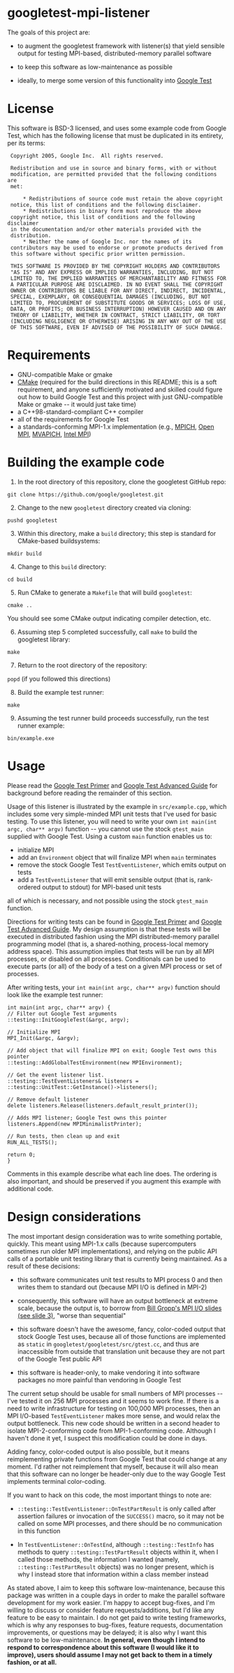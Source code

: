 # googletest-mpi-listener

The goals of this project are:

- to augment the googletest framework with listener(s) that yield
sensible output for testing MPI-based, distributed-memory parallel
software

- to keep this software as low-maintenance as possible

- ideally, to merge some version of this functionality into [Google Test](https://github.com/google/googletest)

# License

This software is BSD-3 licensed, and uses some example code from
Google Test, which has the following license that must be duplicated
in its entirety, per its terms:

```
 Copyright 2005, Google Inc.  All rights reserved.

 Redistribution and use in source and binary forms, with or without
 modification, are permitted provided that the following conditions are
 met:

     * Redistributions of source code must retain the above copyright
 notice, this list of conditions and the following disclaimer.
     * Redistributions in binary form must reproduce the above
 copyright notice, this list of conditions and the following disclaimer
 in the documentation and/or other materials provided with the
 distribution.
     * Neither the name of Google Inc. nor the names of its
 contributors may be used to endorse or promote products derived from
 this software without specific prior written permission.

 THIS SOFTWARE IS PROVIDED BY THE COPYRIGHT HOLDERS AND CONTRIBUTORS
 "AS IS" AND ANY EXPRESS OR IMPLIED WARRANTIES, INCLUDING, BUT NOT
 LIMITED TO, THE IMPLIED WARRANTIES OF MERCHANTABILITY AND FITNESS FOR
 A PARTICULAR PURPOSE ARE DISCLAIMED. IN NO EVENT SHALL THE COPYRIGHT
 OWNER OR CONTRIBUTORS BE LIABLE FOR ANY DIRECT, INDIRECT, INCIDENTAL,
 SPECIAL, EXEMPLARY, OR CONSEQUENTIAL DAMAGES (INCLUDING, BUT NOT
 LIMITED TO, PROCUREMENT OF SUBSTITUTE GOODS OR SERVICES; LOSS OF USE,
 DATA, OR PROFITS; OR BUSINESS INTERRUPTION) HOWEVER CAUSED AND ON ANY
 THEORY OF LIABILITY, WHETHER IN CONTRACT, STRICT LIABILITY, OR TORT
 (INCLUDING NEGLIGENCE OR OTHERWISE) ARISING IN ANY WAY OUT OF THE USE
 OF THIS SOFTWARE, EVEN IF ADVISED OF THE POSSIBILITY OF SUCH DAMAGE.
```

# Requirements

- GNU-compatible Make or gmake
- [CMake](https://cmake.org/) (required for the build directions in
  this README; this is a soft requirement, and anyone sufficiently
  motivated and skilled could figure out how to build Google Test and
  this project with just GNU-compatible Make or gmake -- it would just
  take time)
- a C++98-standard-compliant C++ compiler
- all of the requirements for Google Test
- a standards-conforming MPI-1.x implementation
  (e.g.,
  [MPICH](http://www.mpich.org/),
  [Open MPI](https://www.open-mpi.org/),
  [MVAPICH](http://mvapich.cse.ohio-state.edu/),
  [Intel MPI](https://software.intel.com/en-us/intel-mpi-library))

# Building the example code

1) In the root directory of this repository, clone the googletest GitHub repo:

`git clone https://github.com/google/googletest.git`

2) Change to the new `googletest` directory created via cloning:

`pushd googletest`

3) Within this directory, make a `build` directory; this step is
standard for CMake-based buildsystems:

`mkdir build`

4) Change to this `build` directory:

`cd build`

5) Run CMake to generate a `Makefile` that will build `googletest`:

`cmake ..`

You should see some CMake output indicating compiler detection, etc.

6) Assuming step 5 completed successfully, call `make` to build the
googletest library:

`make`

7) Return to the root directory of the repository:

`popd` (if you followed this directions)

8) Build the example test runner:

`make`

9) Assuming the test runner build proceeds successfully, run the test
runner example:

`bin/example.exe`

# Usage

Please read the
[Google Test Primer](https://github.com/google/googletest/blob/master/googletest/docs/Primer.md)
and
[Google Test Advanced Guide](https://github.com/google/googletest/blob/master/googletest/docs/AdvancedGuide.md)
for background before reading the remainder of this section.

Usage of this listener is illustrated by the example in
`src/example.cpp`, which includes some very simple-minded MPI unit
tests that I've used for basic testing. To use this listener, you will
need to write your own `int main(int argc, char** argv)` function --
you cannot use the stock `gtest_main` supplied with Google Test. Using
a custom `main` function enables us to:

- initialize MPI
- add an `Environment` object that will finalize MPI when `main`
  terminates
- remove the stock Google Test `TestEventListener`, which emits output on tests
- add a `TestEventListener` that will emit sensible output (that is,
  rank-ordered output to stdout) for MPI-based unit tests

all of which is necessary, and not possible using the stock `gtest_main` function.

Directions for writing tests can be found in
[Google Test Primer](https://github.com/google/googletest/blob/master/googletest/docs/Primer.md)
and
[Google Test Advanced Guide](https://github.com/google/googletest/blob/master/googletest/docs/AdvancedGuide.md). My
design assumption is that these tests will be executed in distributed
fashion using the MPI distributed-memory parallel programming model
(that is, a shared-nothing, process-local memory address space). This
assumption implies that tests will be run by all MPI processes, or
disabled on all processes. Conditionals can be used to execute parts
(or all) of the body of a test on a given MPI process or set of
processes.

After writing tests, your `int main(int argc, char** argv)` function should look like the example test runner:

```
int main(int argc, char** argv) {
// Filter out Google Test arguments
::testing::InitGoogleTest(&argc, argv);

// Initialize MPI
MPI_Init(&argc, &argv);

// Add object that will finalize MPI on exit; Google Test owns this pointer
::testing::AddGlobalTestEnvironment(new MPIEnvironment);

// Get the event listener list.
::testing::TestEventListeners& listeners =
::testing::UnitTest::GetInstance()->listeners();

// Remove default listener
delete listeners.Release(listeners.default_result_printer());

// Adds MPI listener; Google Test owns this pointer
listeners.Append(new MPIMinimalistPrinter);

// Run tests, then clean up and exit
RUN_ALL_TESTS();

return 0;
}
```

Comments in this example describe what each line does. The ordering is
also important, and should be preserved if you augment this example
with additional code.

# Design considerations

The most important design consideration was to write something
portable, quickly. This meant using MPI-1.x calls (because
supercomputers sometimes run older MPI implementations), and relying
on the public API calls of a portable unit testing library that is
currently being maintained. As a result of these decisions:

- this software communicates unit test results to MPI process 0 and
  then writes them to standard out (because MPI I/O is defined in
  MPI-2)

- consequently, this software will have an output bottleneck at
  extreme scale, because the output is, to borrow from
  [Bill Gropp's MPI I/O slides (see slide 3)](http://wgropp.cs.illinois.edu/courses/cs598-s16/lectures/lecture32.pdf),
  "worse than sequential"

- this software doesn't have the awesome, fancy, color-coded output
  that stock Google Test uses, because all of those functions are
  implemented as `static` in `googletest/googletest/src/gtest.cc`, and
  thus are inaccessible from outside that translation unit because
  they are not part of the Google Test public API

- this software is header-only, to make vendoring it into software
  packages no more painful than vendoring in Google Test

The current setup should be usable for small numbers of MPI processes
-- I've tested it on 256 MPI processes and it seems to work fine. If
there is a need to write infrastructure for testing on 100,000 MPI
processes, then an MPI I/O-based `TestEventListener` makes more sense,
and would relax the output bottleneck. This new code should be written
in a second header to isolate MPI-2-conforming code from
MPI-1-conforming code. Although I haven't done it yet, I suspect this
modification could be done in days.

Adding fancy, color-coded output is also possible, but it means
reimplementing private functions from Google Test that could change at
any moment. I'd rather not reimplement that myself, because it will
also mean that this software can no longer be header-only due to the
way Google Test implements terminal color-coding.

If you want to hack on this code, the most important things to note are:

- `::testing::TestEventListener::OnTestPartResult` is only called
  after assertion failures or invocation of the `SUCCESS()` macro, so
  it may not be called on some MPI processes, and there should be no
  communication in this function

- In `TestEventListener::OnTestEnd`, although `::testing::TestInfo`
  has methods to query `::testing::TestPartResult` objects within it,
  when I called those methods, the information I wanted (namely,
  `::testing::TestPartResult` objects) was no longer present, which is
  why I instead store that information within a class member instead

As stated above, I aim to keep this software low-maintenance, because
this package was written in a couple days in order to make the
parallel software development for my work easier. I'm happy to accept
bug-fixes, and I'm willing to discuss or consider feature
requests/additions, but I'd like any feature to be easy to maintain. I
do not get paid to write testing frameworks, which is why any
responses to bug-fixes, feature requests, documentation improvements,
or questions may be delayed; it is also why I want this software to be
low-maintenance. **In general, even though I intend to respond to
correspondence about this software (I would like it to improve), users
should assume I may not get back to them in a timely fashion, or at
all.**
